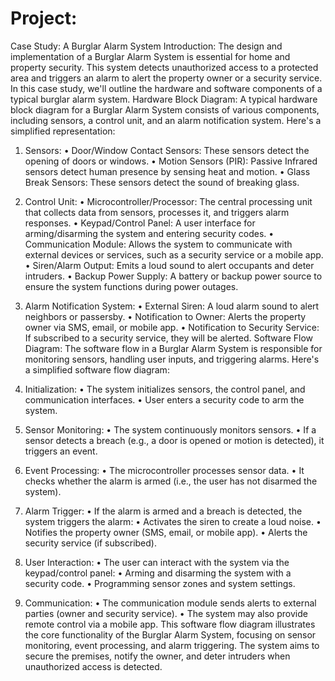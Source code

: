 # Project:
Case Study: A Burglar Alarm System
Introduction: The design and implementation of a Burglar Alarm System is essential for home and property security. This system detects unauthorized access to a protected area and triggers an alarm to alert the property owner or a security service. In this case study, we'll outline the hardware and software components of a typical burglar alarm system.
Hardware Block Diagram:
A typical hardware block diagram for a Burglar Alarm System consists of various components, including sensors, a control unit, and an alarm notification system. Here's a simplified representation:
1.	Sensors:
•	Door/Window Contact Sensors: These sensors detect the opening of doors or windows.
•	Motion Sensors (PIR): Passive Infrared sensors detect human presence by sensing heat and motion.
•	Glass Break Sensors: These sensors detect the sound of breaking glass.
2.	Control Unit:
•	Microcontroller/Processor: The central processing unit that collects data from sensors, processes it, and triggers alarm responses.
•	Keypad/Control Panel: A user interface for arming/disarming the system and entering security codes.
•	Communication Module: Allows the system to communicate with external devices or services, such as a security service or a mobile app.
•	Siren/Alarm Output: Emits a loud sound to alert occupants and deter intruders.
•	Backup Power Supply: A battery or backup power source to ensure the system functions during power outages.
3.	Alarm Notification System:
•	External Siren: A loud alarm sound to alert neighbors or passersby.
•	Notification to Owner: Alerts the property owner via SMS, email, or mobile app.
•	Notification to Security Service: If subscribed to a security service, they will be alerted.
Software Flow Diagram:
The software flow in a Burglar Alarm System is responsible for monitoring sensors, handling user inputs, and triggering alarms. Here's a simplified software flow diagram:
 
1.	Initialization:
•	The system initializes sensors, the control panel, and communication interfaces.
•	User enters a security code to arm the system.
2.	Sensor Monitoring:
•	The system continuously monitors sensors.
•	If a sensor detects a breach (e.g., a door is opened or motion is detected), it triggers an event.
3.	Event Processing:
•	The microcontroller processes sensor data.
•	It checks whether the alarm is armed (i.e., the user has not disarmed the system).
4.	Alarm Trigger:
•	If the alarm is armed and a breach is detected, the system triggers the alarm:
•	Activates the siren to create a loud noise.
•	Notifies the property owner (SMS, email, or mobile app).
•	Alerts the security service (if subscribed).
5.	User Interaction:
•	The user can interact with the system via the keypad/control panel:
•	Arming and disarming the system with a security code.
•	Programming sensor zones and system settings.
6.	Communication:
•	The communication module sends alerts to external parties (owner and security service).
•	The system may also provide remote control via a mobile app.
This software flow diagram illustrates the core functionality of the Burglar Alarm System, focusing on sensor monitoring, event processing, and alarm triggering. The system aims to secure the premises, notify the owner, and deter intruders when unauthorized access is detected.

